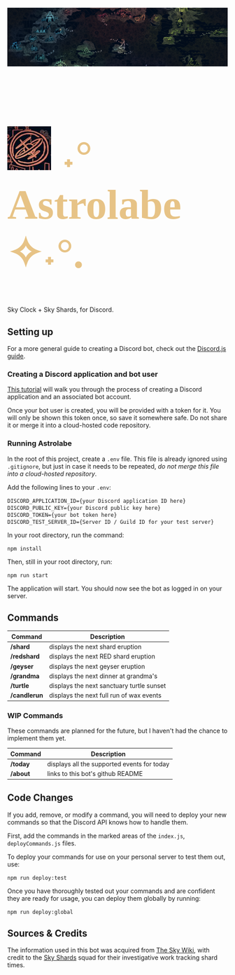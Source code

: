 ![Valley of Triumph map](./assets/banner.png "Valley of Triumph map") 
<h1 style="font-size:6rem;color:#e7c386;font-family:Times,serif;"><img src="./assets/mapIcon.jpg" alt="Citadel map icon" title="Citadel map icon"/> ˖° Astrolabe ✧˖°.</h1>
Sky Clock + Sky Shards, for Discord.

## Setting up

For a more general guide to creating a Discord bot, check out the [Discord.js guide](https://discordjs.guide/).

### Creating a Discord application and bot user

[This tutorial](https://discordjs.guide/preparations/setting-up-a-bot-application.html#creating-your-bot) will walk you through the process of creating a Discord application and an associated bot account.

Once your bot user is created, you will be provided with a token for it. You will only be shown this token once, so save it somewhere safe. Do not share it or merge it into a cloud-hosted code repository.

### Running Astrolabe

In the root of this project, create a `.env` file. This file is already ignored using `.gitignore`, but just in case it needs to be repeated, _do not merge this file into a cloud-hosted repository_.

Add the following lines to your `.env`:
```
DISCORD_APPLICATION_ID={your Discord application ID here}
DISCORD_PUBLIC_KEY={your Discord public key here}
DISCORD_TOKEN={your bot token here}
DISCORD_TEST_SERVER_ID={Server ID / Guild ID for your test server}
```

In your root directory, run the command:
```
npm install
```

Then, still in your root directory, run:
```
npm run start
```
The application will start. You should now see the bot as logged in on your server.

## Commands

| Command | Description |
| ------- | ----------- |
| **/shard**  | displays the next shard eruption |
| **/redshard**  | displays the next RED shard eruption |
| **/geyser**  | displays the next geyser eruption |
| **/grandma**  | displays the next dinner at grandma's |
| **/turtle**  | displays the next sanctuary turtle sunset |
| **/candlerun**  | displays the next full run of wax events |

### WIP Commands
These commands are planned for the future, but I haven't had the chance to implement them yet.

| Command | Description |
| ------- | ----------- |
| **/today**  | displays all the supported events for today |
| **/about**  | links to this bot's github README |

## Code Changes

If you add, remove, or modify a command, you will need to deploy your new commands so that the Discord API knows how to handle them.

First, add the commands in the marked areas of the `index.js`, `deployCommands.js` files.

To deploy your commands for use on your personal server to test them out, use:
```
npm run deploy:test
```

Once you have thoroughly tested out your commands and are confident they are ready for usage, you can deploy them globally by running:
```
npm run deploy:global
```

## Sources & Credits
The information used in this bot was acquired from [The Sky Wiki](https://sky-children-of-the-light.fandom.com/wiki/Shard_Eruptions#Schedule), with credit to the [Sky Shards](https://sky-shards.pages.dev) squad for their investigative work tracking shard times.
